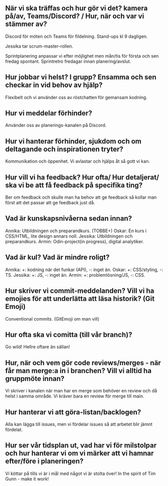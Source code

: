 ## När vi ska träffas och hur gör vi det? kamera på/av, Teams/Discord? / Hur, när och var vi stämmer av?

Discord för möten och Teams för fildelning.
Stand-ups kl 9 dagligen.

Jessika tar scrum-master-rollen.

Sprintplanering anpassar vi efter möjlighet men mån/tis för första och sen fredag spontant.
Sprintretro fredagar innan planering/avslut.

## Hur jobbar vi helst? I grupp? Ensamma och sen checkar in vid behov av hjälp?

Flexibelt och vi använder oss av röstchatten för gemansam kodning.

## Hur vi meddelar förhinder?

Använder oss av planerings-kanalen på Discord.

## Hur vi hanterar förhinder, sjukdom och om deltagande och inspirationen tryter?

Kommunikation och öppenhet. Vi avlastar och hjälps åt så gott vi kan.

## Hur vill vi ha feedback? Hur ofta/ Hur detaljerat/ ska vi be att få feedback på specifika ting?

Ber om feedback och skulle man ha behov att ge feedback så kollar man först att det passar att ge feedback just då.

## Vad är kunskapsnivåerna sedan innan?

Annika: Utbildningen och preparandkurs. (TOBBE+)
Oskar: En kurs i CSS/HTML, lite design annars noll.
Jessika: Utbildningen och preparandkurs.
Armin: Odin-project(in progress), digital analytiker.

## Vad är kul? Vad är mindre roligt?

Annika: +: kodning när det funkar (API), -: inget än.
Oskar: +: CSS/styling, -: TS.
Jessika: +: JS, -: inget än.
Armin: +: problemlösning/JS, -: CSS.

## Hur skriver vi commit-meddelanden? Vill vi ha emojies för att underlätta att läsa historik? (Git Emoji)

Conventional commits. (GitEmoji om man vill)

## Hur ofta ska vi comitta (till vår branch)?

Go wild! Hellre oftare än sällan!

## Hur, när och vem gör code reviews/merges - när får man merge:a in i branchen? Vill vi alltid ha gruppmöte innan?

Vi skriver i kanalen när man har en merge som behöver en review och då helst i samma område. Vi kräver bara en review för merge till main.

## Hur hanterar vi att göra-listan/backlogen?

Alla kan lägga till issues, men vi fördelar issues så att arbetet blir jämnt fördelat.

## Hur ser vår tidsplan ut, vad har vi för milstolpar och hur hanterar vi om vi märker att vi hamnar efter/före i planeringen?

Vi köttar på tills vi är i mål med något vi är stolta över!
In the spirit of Tim Gunn - make it work!
